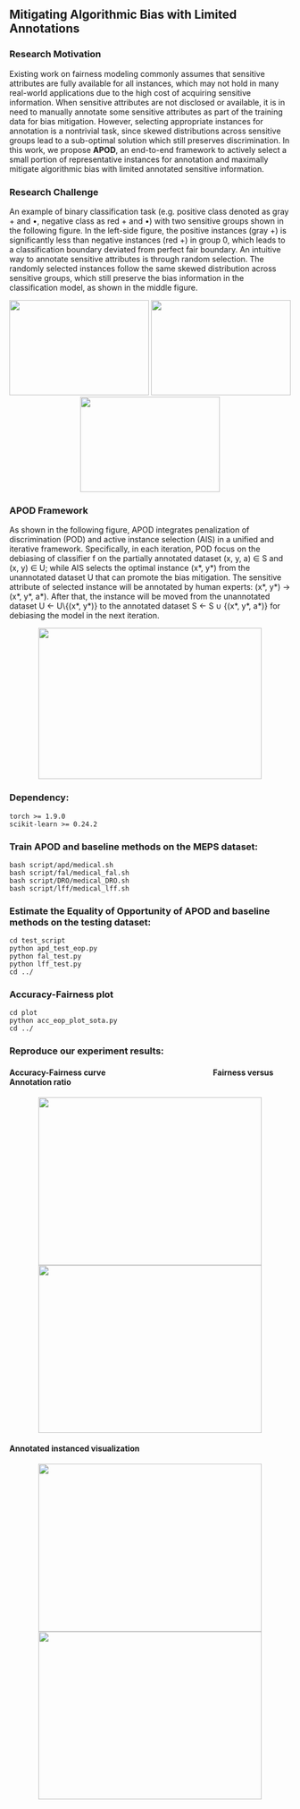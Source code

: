 ## Mitigating Algorithmic Bias with Limited Annotations

### Research Motivation

Existing work on fairness modeling commonly assumes that sensitive attributes are fully available for all instances, which may not hold in many real-world applications due to the high cost of acquiring sensitive information. 
When sensitive attributes are not disclosed or available, it is in need to manually annotate some sensitive attributes as part of the training data for bias mitigation.
However, selecting appropriate instances for annotation is a nontrivial task, since skewed distributions across sensitive groups lead to a sub-optimal solution which still preserves discrimination. 
In this work, we propose **APOD**, an end-to-end framework to actively select a small portion of representative instances for annotation and maximally mitigate algorithmic bias with limited annotated sensitive information. 

### Research Challenge

An example of binary classification task (e.g. positive class denoted as gray + and •, negative class as red + and •) with two sensitive groups shown in the following figure.
In the left-side figure, the positive instances (gray +) is significantly less than negative instances (red +) in group 0, which leads to a classification boundary deviated from perfect fair boundary.
An intuitive way to annotate sensitive attributes is through random selection. 
The randomly selected instances follow the same skewed distribution across sensitive groups, which still preserve the bias information in the classification model, as shown in the middle figure.

<div align=center>
<img width="250" height="170" src="https://github.com/guanchuwang/APOD-fairness/tree/main/figure/unfair_classification-cropped.png">
<img width="250" height="170" src="https://github.com/guanchuwang/APOD-fairness/tree/main/figure/RS_debias-cropped.png">
<img width="250" height="170" src="https://github.com/guanchuwang/APOD-fairness/tree/main/figure/Global_optimal_debias.png">
</div>

### APOD Framework

As shown in the following figure, APOD integrates penalization of discrimination (POD) and active instance selection (AIS) in a unified and iterative framework.
Specifically, in each iteration, POD focus on the debiasing of classifier f on the partially annotated dataset (x, y, a) ∈ S and (x, y) ∈ U; 
while AIS selects the optimal instance (x*, y*)
from the unannotated dataset U that can promote the bias mitigation.
The sensitive attribute of selected instance will be annotated by human experts: (x*, y*) → (x*, y*, a*).
After that, the instance will be moved from the unannotated dataset U ← U\\{(x*, y*)} to the annotated dataset S ← S ∪ {(x*, y*, a*)} for debiasing the model in the next iteration.


<div align=center>
<img width="400" height="270" src="https://github.com/guanchuwang/APOD-fairness/tree/main/figure/active_fairness-cropped.png">
</div>

### Dependency:
````angular2html
torch >= 1.9.0
scikit-learn >= 0.24.2
````

### Train APOD and baseline methods on the MEPS dataset:
````angular2html
bash script/apd/medical.sh
bash script/fal/medical_fal.sh
bash script/DRO/medical_DRO.sh
bash script/lff/medical_lff.sh
````

### Estimate the Equality of Opportunity of APOD and baseline methods on the testing dataset:
````angular2html
cd test_script
python apd_test_eop.py
python fal_test.py
python lff_test.py
cd ../
````

### Accuracy-Fairness plot
````angular2html
cd plot
python acc_eop_plot_sota.py
cd ../
````

### Reproduce our experiment results:

#### Accuracy-Fairness curve &nbsp;&nbsp;&nbsp;&nbsp;&nbsp;&nbsp;&nbsp;&nbsp;&nbsp;&nbsp;&nbsp;&nbsp;&nbsp;&nbsp;&nbsp;&nbsp;&nbsp;&nbsp;&nbsp;&nbsp;&nbsp;&nbsp;&nbsp;&nbsp;&nbsp;&nbsp;&nbsp;&nbsp;&nbsp;&nbsp;&nbsp;&nbsp;&nbsp;&nbsp;&nbsp;&nbsp;&nbsp;&nbsp;&nbsp;&nbsp;&nbsp;&nbsp;&nbsp;&nbsp;&nbsp;&nbsp;&nbsp;&nbsp;&nbsp;&nbsp;&nbsp;&nbsp;&nbsp;&nbsp;&nbsp;&nbsp; Fairness versus Annotation ratio
<div align=center>
<img width="400" height="300" src="https://github.com/guanchuwang/APOD-fairness/tree/main/figure/ACC_vs_EOP_medical_SOTA.png">
<img width="400" height="300" src="https://github.com/guanchuwang/APOD-fairness/tree/main/figure/EO_vs_label_medical.png">
</div>

#### Annotated instanced visualization
<div align=center>
<img width="400" height="300" src="https://github.com/guanchuwang/APOD-fairness/tree/main/figure/apd_labelset_show_Y.png">
<img width="400" height="300" src="https://github.com/guanchuwang/APOD-fairness/tree/main/figure/apd_labelset_show_Z.png">
</div>

